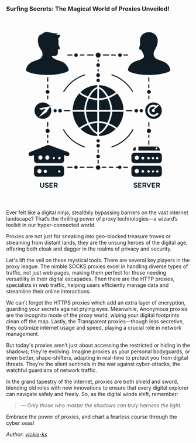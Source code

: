 ### Surfing Secrets: The Magical World of Proxies Unveiled!

<img src="images/blogs/proxy-sec.png" alt="proxy-sec" class="md-img">
<div id="copyUrl"></div>

Ever felt like a digital ninja, stealthily bypassing barriers on the vast internet landscape? That’s the thrilling power of proxy technologies—a wizard’s toolkit in our hyper-connected world.

Proxies are not just for sneaking into geo-blocked treasure troves or streaming from distant lands, they are the unsung heroes of the digital age, offering both cloak and dagger in the realms of privacy and security.

Let's lift the veil on these mystical tools. There are several key players in the proxy league. The nimble SOCKS proxies excel in handling diverse types of traffic, not just web pages, making them perfect for those needing versatility in their digital escapades. Then there are the HTTP proxies, specialists in web traffic, helping users efficiently manage data and streamline their online interactions.

We can’t forget the HTTPS proxies which add an extra layer of encryption, guarding your secrets against prying eyes. Meanwhile, Anonymous proxies are the incognito mode of the proxy world, wiping your digital footprints clean off the map. Lastly, the Transparent proxies—though less secretive, they optimize internet usage and speed, playing a crucial role in network management.

But today's proxies aren’t just about accessing the restricted or hiding in the shadows; they’re evolving. Imagine proxies as your personal bodyguards, or even better, shape-shifters, adapting in real-time to protect you from digital threats. They’re the silent sentinels in the war against cyber-attacks, the watchful guardians of network traffic.

In the grand tapestry of the internet, proxies are both shield and sword, blending old roles with new innovations to ensure that every digital explorer can navigate safely and freely. So, as the digital winds shift, remember: 

<blockquote><em>&mdash; Only those who master the shadows can truly harness the light.</em></blockquote>

Embrace the power of proxies, and chart a fearless course through the cyber seas!

*Author: <a href="https://github.com/vickie-ks" target="_blank">vickie-ks</a>*
